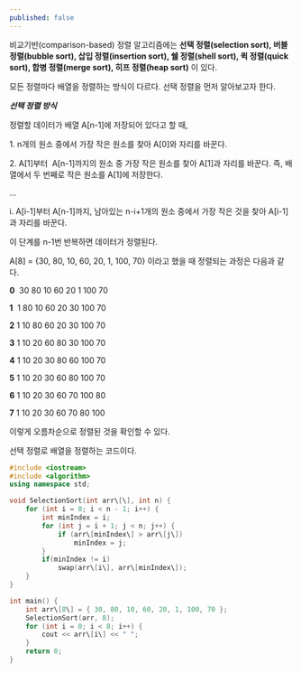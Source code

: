```yaml
---
published: false
---
```

비교기반(comparison-based) 정렬 알고리즘에는 __선택 정렬(selection sort), 버블 정렬(bubble sort), 삽입 정렬(insertion sort), 쉘 정렬(shell sort), 퀵 정렬(quick sort), 합병 정렬(merge sort), 히프 정렬(heap sort)__ 이 있다.

모든 정렬마다 배열을 정렬하는 방식이 다르다. 선택 정렬을 먼저 알아보고자 한다.

**_선택 정렬 방식_**

정렬할 데이터가 배열 A\[n-1\]에 저장되어 있다고 할 때,

1\. n개의 원소 중에서 가장 작은 원소를 찾아 A\[0\]와 자리를 바꾼다. 

2\. A\[1\]부터  A\[n-1\]까지의 원소 중 가장 작은 원소를 찾아 A\[1\]과 자리를 바꾼다. 즉, 배열에서 두 번째로 작은 원소를 A\[1\]에 저장한다.

...

i. A\[i-1\]부터 A\[n-1\]까지, 남아있는 n-i+1개의 원소 중에서 가장 작은 것을 찾아 A\[i-1\]과 자리를 바꾼다.

이 단계를 n-1번 반복하면 데이터가 정렬된다.

A\[8\] = {30, 80, 10, 60, 20, 1, 100, 70} 이라고 했을 때 정렬되는 과정은 다음과 같다.

**0**  30 80 10 60 20 1 100 70

**1**  1 80 10 60 20 30 100 70

**2**  1 10 80 60 20 30 100 70

**3**  1 10 20 60 80 30 100 70

**4**  1 10 20 30 80 60 100 70

**5**  1 10 20 30 60 80 100 70

**6**  1 10 20 30 60 70 100 80

**7**  1 10 20 30 60 70 80 100

이렇게 오름차순으로 정렬된 것을 확인할 수 있다.

선택 정렬로 배열을 정렬하는 코드이다.

```cpp
#include <iostream>
#include <algorithm>
using namespace std;

void SelectionSort(int arr\[\], int n) {
	for (int i = 0; i < n - 1; i++) {
		int minIndex = i;
		for (int j = i + 1; j < n; j++) {
			if (arr\[minIndex\] > arr\[j\])
				minIndex = j;
		}
		if(minIndex != i)
			swap(arr\[i\], arr\[minIndex\]);
	}
}

int main() {
	int arr\[8\] = { 30, 80, 10, 60, 20, 1, 100, 70 };
	SelectionSort(arr, 8);
	for (int i = 0; i < 8; i++) {
		cout << arr\[i\] << " ";
	}
	return 0;
}
```
